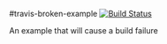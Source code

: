 #travis-broken-example
[![Build Status](https://travis-ci.org/dieface/do-tests.svg)](https://travis-ci.org/dieface/do-tests)

An example that will cause a build failure
